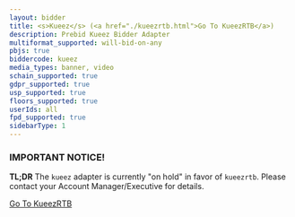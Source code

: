 ```yaml
---
layout: bidder
title: <s>Kueez</s> (<a href="./kueezrtb.html">Go To KueezRTB</a>)
description: Prebid Kueez Bidder Adapter
multiformat_supported: will-bid-on-any
pbjs: true
biddercode: kueez
media_types: banner, video
schain_supported: true
gdpr_supported: true
usp_supported: true
floors_supported: true
userIds: all
fpd_supported: true
sidebarType: 1
---
```


### IMPORTANT NOTICE!
**TL;DR**
The `kueez` adapter is currently "on hold" in favor of `kueezrtb`.
Please contact your Account Manager/Executive for details.

<a href="./kueezrtb.html">Go To KueezRTB</a>
